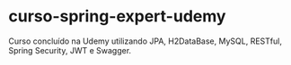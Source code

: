 # curso-spring-expert-udemy

Curso concluído na Udemy utilizando JPA, H2DataBase, MySQL, RESTful, Spring Security, JWT e Swagger.
